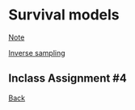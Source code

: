 # Survival models
[Note](https://younghhk.github.io/STAT_COMP/M2_Surv.html#1)

[Inverse sampling](https://app.box.com/s/rv8u5fa7btrluqzfo3k10wn10lk2kc45)
## Inclass Assignment #4 

[Back](https://github.com/younghhk/STAT_COMP/)
